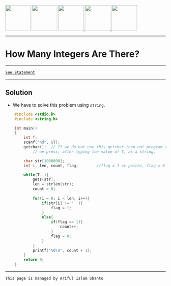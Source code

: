 <a href = "https://shanto-swe029.github.io/programmingnotes"> <img src = "https://shanto-swe029.github.io/newgitphoto/home.png" height = "80" align = "left"> </a>
<a href = "https://shanto-swe029.github.io/programmingnotes"> <img src = "https://shanto-swe029.github.io/newgitphoto/programmingnotes.png" height = "80" align = "left"> </a>
<a href = "https://shanto-swe029.github.io/mathematicsnotes"> <img src = "https://shanto-swe029.github.io/newgitphoto/mathematicsnotes.png" height = "80"> </a>
<a href = "https://shanto-swe029.github.io/programmingproblems"> <img src = "https://shanto-swe029.github.io/newgitphoto/programmingproblems.png" height = "80"> </a>
<a href = "https://shanto-swe029.github.io/must-do-math-cp/home"> <img src = "https://shanto-swe029.github.io/newgitphoto/mustdomathforcp.png" height = "80"> </a>

***


# How Many Integers Are There?

***

[`See Statement`](https://shanto-swe029.github.io/programmingproblem/howmanyintegers/statement)

***

## Solution

- We have to solve this problem using `string`.

```c
	#include <stdio.h>
	#include <string.h>

	int main()
	{
    	int T;
    	scanf("%d", &T);
    	getchar();	// If we do not use this getchar then out program will scan the enter 
			// we press, after typing the value of T, as a string.

    	char str[1000000];
    	int i, len, count, flag; 		//flag = 1 >> paichi, flag = 0 >> pai nai

    	while(T--){
        	gets(str);
        	len = strlen(str);
        	count = 0;
        
        	for(i = 0; i < len; i++){
            	if(str[i] != ' '){
                	flag = 1;
            	}
            	else{
                	if(flag == 1){
                    	count++;
                	}
                	flag = 0;
            	}
        	}
        	printf("%d\n", count + 1);
    	}
    	return 0;
	}
```

***

`This page is managed by Ariful Islam Shanto`
